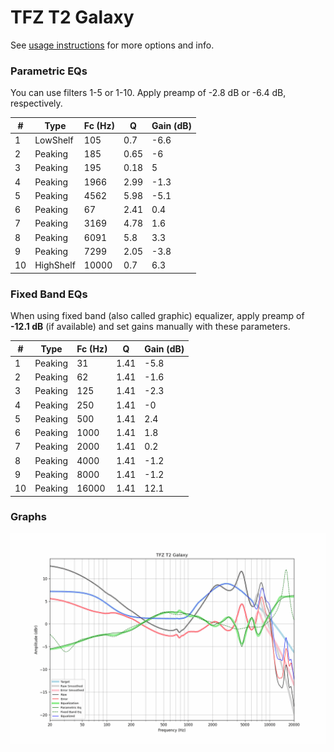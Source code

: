 # TFZ T2 Galaxy
See [usage instructions](https://github.com/jaakkopasanen/AutoEq#usage) for more options and info.

### Parametric EQs
You can use filters 1-5 or 1-10. Apply preamp of -2.8 dB or -6.4 dB, respectively.

|   # | Type      |   Fc (Hz) |    Q |   Gain (dB) |
|-----|-----------|-----------|------|-------------|
|   1 | LowShelf  |       105 | 0.7  |        -6.6 |
|   2 | Peaking   |       185 | 0.65 |        -6   |
|   3 | Peaking   |       195 | 0.18 |         5   |
|   4 | Peaking   |      1966 | 2.99 |        -1.3 |
|   5 | Peaking   |      4562 | 5.98 |        -5.1 |
|   6 | Peaking   |        67 | 2.41 |         0.4 |
|   7 | Peaking   |      3169 | 4.78 |         1.6 |
|   8 | Peaking   |      6091 | 5.8  |         3.3 |
|   9 | Peaking   |      7299 | 2.05 |        -3.8 |
|  10 | HighShelf |     10000 | 0.7  |         6.3 |

### Fixed Band EQs
When using fixed band (also called graphic) equalizer, apply preamp of **-12.1 dB** (if available) and set gains manually with these parameters.

|   # | Type    |   Fc (Hz) |    Q |   Gain (dB) |
|-----|---------|-----------|------|-------------|
|   1 | Peaking |        31 | 1.41 |        -5.8 |
|   2 | Peaking |        62 | 1.41 |        -1.6 |
|   3 | Peaking |       125 | 1.41 |        -2.3 |
|   4 | Peaking |       250 | 1.41 |        -0   |
|   5 | Peaking |       500 | 1.41 |         2.4 |
|   6 | Peaking |      1000 | 1.41 |         1.8 |
|   7 | Peaking |      2000 | 1.41 |         0.2 |
|   8 | Peaking |      4000 | 1.41 |        -1.2 |
|   9 | Peaking |      8000 | 1.41 |        -1.2 |
|  10 | Peaking |     16000 | 1.41 |        12.1 |

### Graphs
![](./TFZ%20T2%20Galaxy.png)
